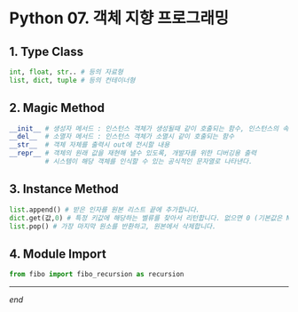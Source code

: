 # Python 07. 객체 지향 프로그래밍



## 1.  Type Class

```python
int, float, str.. # 등의 자료형
list, dict, tuple # 등의 컨테이너형
```



## 2. Magic Method

```python
__init__ # 생성자 메서드 : 인스턴스 객체가 생성될때 같이 호출되는 함수, 인스턴스의 속성을 정의합니다.
__del__  # 소멸자 메서드 : 인스턴스 객체가 소멸시 같이 호출되는 함수
__str__  # 객체 자체를 출력시 out에 전시할 내용
__repr__ # 객체의 원래 값을 재현해 낼수 있도록, 개발자를 위한 디버깅용 출력
		 # 시스템이 해당 객체를 인식할 수 있는 공식적인 문자열로 나타낸다.
```



## 3. Instance Method

```python
list.append() # 받은 인자를 원본 리스트 끝에 추가합니다.
dict.get(값,0) # 특정 키값에 해당하는 벨류를 찾아서 리턴합니다. 없으면 0 (기본값은 None)
list.pop() # 가장 마지막 원소를 반환하고, 원본에서 삭제합니다.
```



## 4. Module Import

```python
from fibo import fibo_recursion as recursion
```





---

*end*
